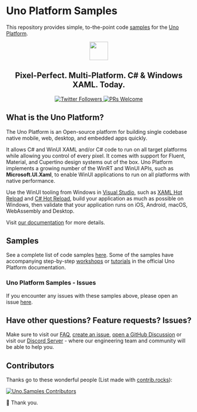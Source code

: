 # Uno Platform Samples

This repository provides simple, to-the-point code [samples](#samples) for the [Uno Platform](https://platform.uno/).

<p align="center">
 <img width="50" src="https://uno-assets.platform.uno/logos/uno_background.png" />
</p>

<h2 align="center">Pixel-Perfect. Multi-Platform. C# & Windows XAML. Today.</h2>

<p align="center">
  <a href="https://twitter.com/unoplatform">
    <img src="https://img.shields.io/twitter/follow/unoplatform?label=follow%20%40unoplatform&style=flat" alt="Twitter Followers"/>
  </a>
  <a href="https://github.com/unoplatform/uno/blob/master/CONTRIBUTING.md">
    <img src="https://img.shields.io/badge/PRs-welcome-brightgreen.svg?style=flat-square" alt="PRs Welcome"/>
  </a>
</p>

## What is the Uno Platform?

The Uno Platform is an Open-source platform for building single codebase native mobile, web, desktop, and embedded apps quickly.

It allows C# and WinUI XAML and/or C# code to run on all target platforms while allowing you control of every pixel. It comes with support for Fluent, Material, and Cupertino design systems out of the box. Uno Platform implements a growing number of the WinRT and WinUI APIs, such as **Microsoft.UI.Xaml**, to enable WinUI applications to run on all platforms with native performance.

Use the WinUI tooling from Windows in [Visual Studio](https://www.visualstudio.com/), such as [XAML Hot Reload](https://learn.microsoft.com/visualstudio/xaml-tools/xaml-hot-reload?view=vs-2019) and [C# Hot Reload](https://learn.microsoft.com/visualstudio/debugger/hot-reload), build your application as much as possible on Windows, then validate that your application runs on iOS, Android, macOS, WebAssembly and Desktop.

Visit [our documentation](https://aka.platform.uno/uno-docs-intro) for more details.

## Samples

See a complete list of code samples [here](doc/samples.md). Some of the samples have accompanying step-by-step [workshops](https://aka.platform.uno/counter-tutorial) or [tutorials](https://aka.platform.uno/tutorials-intro) in the official Uno Platform documentation.

### Uno Platform Samples - Issues
If you encounter any issues with these samples above, please open an issue [here](https://github.com/unoplatform/uno/issues).

## Have other questions? Feature requests? Issues?

Make sure to visit our [FAQ](https://aka.platform.uno/uno-faq), [create an issue](https://github.com/unoplatform/uno/issues), [open a GitHub Discussion](https://github.com/unoplatform/uno/discussions) or visit our [Discord Server](https://platform.uno/uno-discord) - where our engineering team and community will be able to help you.

## Contributors
Thanks go to these wonderful people (List made with [contrib.rocks](https://contrib.rocks)):

[![Uno.Samples Contributors](https://contrib.rocks/image?repo=unoplatform/Uno.Samples)](https://github.com/unoplatform/Uno.Samples/graphs/contributors)

💖 Thank you.
